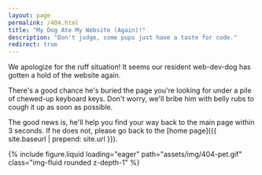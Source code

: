 ```yaml
---
layout: page
permalink: /404.html
title: "My Dog Ate My Website (Again)!"
description: "Don't judge, some pups just have a taste for code."
redirect: true
---
```


We apologize for the ruff situation! It seems our resident web-dev-dog has gotten a hold of the website again.

There's a good chance he's buried the page you're looking for under a pile of chewed-up keyboard keys. Don't worry, we'll bribe him with belly rubs to cough it up as soon as possible.

The good news is, he'll help you find your way back to the main page within 3 seconds. If he does not, please go back to the [home page]({{ site.baseurl | prepend: site.url }}).

<div class="row mt-3">
    <div class="col-sm mt-3 mt-md-0">
        {% include figure.liquid loading="eager" path="assets/img/404-pet.gif" class="img-fluid rounded z-depth-1" %}
    </div>
</div>
